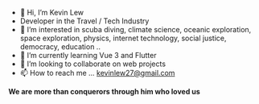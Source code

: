 - 👋 Hi, I’m Kevin Lew
- Developer in the Travel / Tech Industry
- 👀 I’m interested in scuba diving, climate science, oceanic exploration, space exploration, physics, internet technology, social justice, democracy, education ..
- 🌱 I’m currently learning Vue 3 and Flutter
- 💞️ I’m looking to collaborate on web projects
- 📫 How to reach me ... kevinlew27@gmail.com

**We are more than conquerors through him who loved us**

<!---
lewweiming/lewweiming is a ✨ special ✨ repository because its `README.md` (this file) appears on your GitHub profile.
You can click the Preview link to take a look at your changes.
--->
